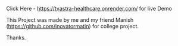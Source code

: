 Click Here - https://tvastra-healthcare.onrender.com/ for live Demo

This Project was made by me and my friend Manish (https://github.com/inovatormatin) for college project.

Thanks.

